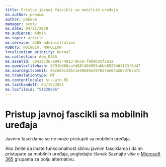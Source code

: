 ```yaml
---
title: Pristup javnoj fascikli sa mobilnih uređaja
ms.author: pebaum
author: pebaum
manager: scotv
ms.date: 04/21/2020
ms.audience: Admin
ms.topic: article
ms.service: o365-administration
ROBOTS: NOINDEX, NOFOLLOW
localization_priority: Normal
ms.collection: Adm_O365
ms.assetid: 5943ac36-e093-4813-95c9-f9d9b35f2b32
ms.openlocfilehash: 5791b680cafd88f404955abbb0528b61123f8d47
ms.sourcegitcommit: 8bc60ec34bc1e40685e3976576e04a2623f63a7c
ms.translationtype: MT
ms.contentlocale: sr-Latn-RS
ms.lasthandoff: 04/15/2021
ms.locfileid: "51828886"
---
```

# <a name="public-folder-access-from-mobile-devices"></a>Pristup javnoj fascikli sa mobilnih uređaja

Javnim fasciklama se ne može pristupiti sa mobilnih uređaja.
  
Ako želite da imate funkcionalnost sličnu javnim fasciklama i da im pristupate sa mobilnih uređaja, pogledajte članak Saznajte više o [Microsoft 365](https://support.office.com/article/learn-about-office-365-groups-b565caa1-5c40-40ef-9915-60fdb2d97fa2) grupama za bolju alternativu.
  